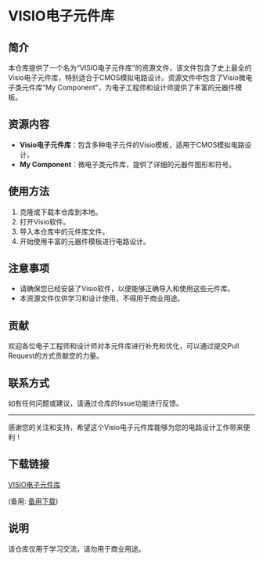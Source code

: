 # VISIO电子元件库

## 简介
本仓库提供了一个名为“VISIO电子元件库”的资源文件，该文件包含了史上最全的Visio电子元件库，特别适合于CMOS模拟电路设计。资源文件中包含了Visio微电子类元件库“My Component”，为电子工程师和设计师提供了丰富的元器件模板。

## 资源内容
- **Visio电子元件库**：包含多种电子元件的Visio模板，适用于CMOS模拟电路设计。
- **My Component**：微电子类元件库，提供了详细的元器件图形和符号。

## 使用方法
1. 克隆或下载本仓库到本地。
2. 打开Visio软件。
3. 导入本仓库中的元件库文件。
4. 开始使用丰富的元器件模板进行电路设计。

## 注意事项
- 请确保您已经安装了Visio软件，以便能够正确导入和使用这些元件库。
- 本资源文件仅供学习和设计使用，不得用于商业用途。

## 贡献
欢迎各位电子工程师和设计师对本元件库进行补充和优化，可以通过提交Pull Request的方式贡献您的力量。

## 联系方式
如有任何问题或建议，请通过仓库的Issue功能进行反馈。

---

感谢您的关注和支持，希望这个Visio电子元件库能够为您的电路设计工作带来便利！

## 下载链接
[VISIO电子元件库](https://pan.quark.cn/s/2a0503825832) 

(备用: [备用下载](https://pan.baidu.com/s/1_yt_CKdCFr3ApHHe5BiFwA?pwd=1234))

## 说明

该仓库仅用于学习交流，请勿用于商业用途。
